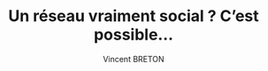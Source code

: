 ---
layout: post
title: "Un réseau vraiment social ? C’est possible…"
link: https://vincentbreton.fr/un-reseau-vraiment-social-cest-possible
author: "Vincent BRETON"
published_date: "29/03/2025"
description: "Si je reste très critique avec certains usages, à l’heure où l’on fait porter tous les maux sur les réseaux sociaux, sans angélisme, on peut dire qu’un réseau vraiment social , c’est possible. L’instance Mastodon que je fréquente est enrichissante par les contenus comme nombre de personnes qui l’animent. C’est à préserver, à promouvoir en se plaçant du côté des valeurs."
language: "fr"
categories: "Liens"
tags: "réseau-social"
og-tags: "réseau-social"
permalink: /:categories/:year/:month/:day/:title/
---